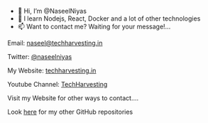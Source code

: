 - 👋 Hi, I’m @NaseelNiyas 
- 🏫 I learn  Nodejs, React, Docker and a lot of other technologies
- 📫 Want to contact me? Waiting for your message!... 

Email:  naseel@techharvesting.in

Twitter: [@naseelniyas](https://twitter.com/naseelniyas)

My Website: [techharvesting.in](http://www.techharvesting.in)

Youtube Channel: [TechHarvesting](https://www.youtube.com/channel/UCvyU5jrYhkYnybK6D1t5UHQ)

Visit my Website for other ways to contact....

Look [here](http://github.com/techharvesting) for my other GitHub repositories
